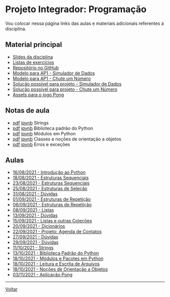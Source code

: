 # Projeto Integrador: Programação

Vou colocar nessa página links das aulas e materiais adicionais referentes à disciplina.

## Material principal

* [Slides da disciplina](/./assets/prog/slides.pdf)
* [Listas de exercícios](/./assets/exercicios_prog/exercicios.html)
* [Repositório no GitHub](https://github.com/victor0machado/ibmec-prog)
* [Modelo para AP1 - Simulador de Dados](https://github.com/victor0machado/ibmec-prog/blob/master/projetos/dados.py)
* [Modelo para AP1 - Chute um Número](https://github.com/victor0machado/ibmec-prog/blob/master/projetos/chute.py)
* [Solução possível para projeto - Simulador de Dados](https://github.com/victor0machado/ibmec-prog/blob/master/projetos/gab_dados.py)
* [Solução possível para projeto - Chute um Número](https://github.com/victor0machado/ibmec-prog/blob/master/projetos/gab_chute.py)
* [Assets para o jogo Pong](/./assets/prog/assets_pong.zip)

## Notas de aula

* [pdf](/./assets/prog/nota_aula07_strings.pdf) [ipynb](https://colab.research.google.com/drive/1btf_JNluK48n6kPHQbmcnAfzZZOdSUbo?usp=sharing) Strings
* [pdf](/./assets/prog/nota_aula08_biblioteca_padrao.pdf) [ipynb](https://colab.research.google.com/drive/13K1QO3fmxvCgKHGBhJhxi-fnQ-opdriy?usp=sharing) Biblioteca padrão do Python
* [pdf](/./assets/prog/nota_aula09_modulos.pdf) [ipynb](https://colab.research.google.com/drive/1Pl3p-uuyrewttLE-OwAmiVjvu8Dl_Bop?usp=sharing) Módulos em Python
* [pdf](/./assets/prog/nota_aula10_classes.pdf) [ipynb](https://colab.research.google.com/drive/1n5HXyjwnyRvjWkpRb7XDHApls5rmeTaN?usp=sharing) Classes e noções de orientação a objetos
* [pdf](/./assets/prog/nota_aula11_erros_excecoes.pdf) [ipynb](https://colab.research.google.com/drive/1H-d6lWESpybVRXJX-hkI5cA979f5mKzE?usp=sharing) Erros e exceções

## Aulas

* [16/08/2021 - Introdução ao Python](https://github.com/victor0machado/ibmec-prog/blob/master/aulas/aula01.py)
* [18/08/2021 - Estruturas Sequenciais](https://github.com/victor0machado/ibmec-prog/blob/master/aulas/aula02.py)
* [23/08/2021 - Estruturas Sequenciais](https://github.com/victor0machado/ibmec-prog/blob/master/aulas/aula03.py)
* [25/08/2021 - Estruturas de Seleção](https://github.com/victor0machado/ibmec-prog/blob/master/aulas/aula04.py)
* [31/08/2021 - Dúvidas](https://github.com/victor0machado/ibmec-prog/blob/master/aulas/aula05.py)
* [01/09/2021 - Estruturas de Repetição](https://github.com/victor0machado/ibmec-prog/blob/master/aulas/aula06.py)
* [06/09/2021 - Estruturas de Repetição](https://github.com/victor0machado/ibmec-prog/blob/master/aulas/aula07.py)
* [08/09/2021 - Listas](https://github.com/victor0machado/ibmec-prog/blob/master/aulas/aula08.py)
* [13/09/2021 - Dúvidas](https://github.com/victor0machado/ibmec-prog/blob/master/aulas/aula09.py)
* [15/09/2021 - Listas e outras Coleções](https://github.com/victor0machado/ibmec-prog/blob/master/aulas/aula10.py)
* [20/09/2021 - Dicionários](https://github.com/victor0machado/ibmec-prog/blob/master/aulas/aula11.py)
* [22/09/2021 - Projeto: Agenda de Contatos](https://github.com/victor0machado/ibmec-prog/blob/master/aulas/aula12.py)
* [27/09/2021 - Dúvidas](https://github.com/victor0machado/ibmec-prog/blob/master/aulas/aula13.py)
* [29/09/2021 - Dúvidas](https://github.com/victor0machado/ibmec-prog/blob/master/aulas/aula14.py)
* [11/10/2021 - Strings](https://github.com/victor0machado/ibmec-prog/blob/master/aulas/aula15.py)
* [13/10/2021 - Biblioteca Padrão do Python](https://github.com/victor0machado/ibmec-prog/blob/master/aulas/aula16.py)
* [18/10/2021 - Módulos e Pacotes em Python](https://replit.com/@victor0machado/aula17#main.py)
* [18/10/2021 - Leitura e Escrita de Arquivos](https://github.com/victor0machado/ibmec-prog/blob/master/aulas/aula17.py)
* [18/10/2021 - Noções de Orientação a Objetos](https://replit.com/@victor0machado/aula18#main.py)
* [03/11/2021 - Aplicação Pong](https://replit.com/@victor0machado/aula19#main.py)

---

[Voltar](https://victor0machado.github.io/)
